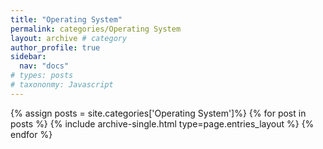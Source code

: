 ```yaml
---
title: "Operating System"
permalink: categories/Operating System
layout: archive # category
author_profile: true
sidebar:
  nav: "docs"
# types: posts
# taxononmy: Javascript
---
```


{% assign posts = site.categories['Operating System']%}
{% for post in posts %}
  {% include archive-single.html type=page.entries_layout %}
{% endfor %}
